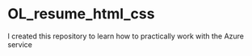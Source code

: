# OL_resume_html_css
I created this repository to learn how to practically work with the Azure service